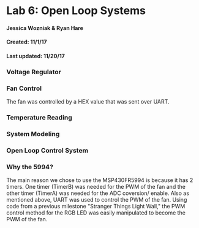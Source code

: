 # Lab 6: Open Loop Systems
#### Jessica Wozniak & Ryan Hare
#### Created: 11/1/17
#### Last updated: 11/20/17

### Voltage Regulator

### Fan Control
The fan was controlled by a HEX value that was sent over UART. 
### Temperature Reading

### System Modeling

### Open Loop Control System


### Why the 5994?
The main reason we chose to use the MSP430FR5994 is because it has 2 timers. One timer (TimerB) was needed for the PWM of the fan and the other
 timer (TimerA) was needed for the ADC coversion/ enable. Also as mentioned above, UART was used to control the PWM of the fan. Using code from a previous
 milestone "Stranger Things Light Wall," the PWM control method for the RGB LED was easily manipulated to become the PWM of the fan. 

